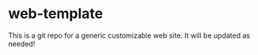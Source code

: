 # web-template

This is a git repo for a generic customizable web site. It will be updated as needed!
